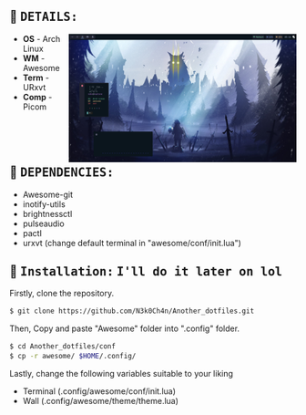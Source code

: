 
## 👀 <samp>DETAILS:</samp> 
<img alt="rice" align="right" width="400px" src="https://github.com/N3k0Ch4n/Another_dotfiles/blob/main/20-05-22_15:11:37.png"/>

- **OS**   -   Arch Linux
- **WM**   -   Awesome
- **Term**  -   URxvt
- **Comp**  -   Picom

<br><br><br>

## 🚀 <samp>DEPENDENCIES:</samp>

- Awesome-git
- inotify-utils
- brightnessctl
- pulseaudio
- pactl
- urxvt (change default terminal in "awesome/conf/init.lua")

## 🔧 <samp>Installation:</samp> <samp>I'll do it later on lol</samp>

Firstly, clone the repository.

```sh
$ git clone https://github.com/N3k0Ch4n/Another_dotfiles.git
```

Then, Copy and paste "Awesome" folder into ".config" folder.

```sh
$ cd Another_dotfiles/conf
$ cp -r awesome/ $HOME/.config/
```

Lastly, change the following variables suitable to your liking

- Terminal (.config/awesome/conf/init.lua)
- Wall (.config/awesome/theme/theme.lua)

